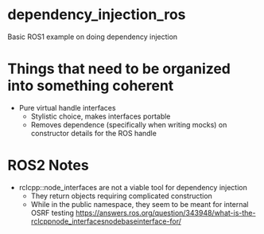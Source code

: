# dependency_injection_ros
Basic ROS1 example on doing dependency injection

# Things that need to be organized into something coherent
- Pure virtual handle interfaces
  - Stylistic choice, makes interfaces portable
  - Removes dependence (specifically when writing mocks) on constructor details for the ROS handle

# ROS2 Notes
- rclcpp::node_interfaces are not a viable tool for dependency injection
  - They return objects requiring complicated construction
  - While in the public namespace, they seem to be meant for internal OSRF testing https://answers.ros.org/question/343948/what-is-the-rclcppnode_interfacesnodebaseinterface-for/

